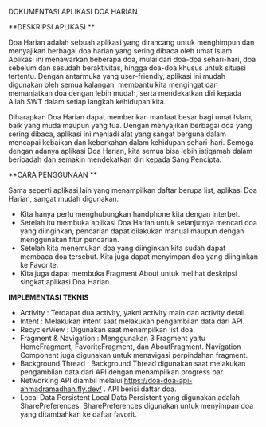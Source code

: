DOKUMENTASI APLIKASI DOA HARIAN



**DESKRIPSI APLIKASI **

Doa Harian adalah sebuah aplikasi yang dirancang untuk menghimpun dan menyajikan berbagai doa harian yang sering dibaca oleh umat Islam. Aplikasi ini menawarkan beberapa doa, mulai dari doa-doa sehari-hari, doa sebelum dan sesudah beraktivitas, hingga doa-doa khusus untuk situasi tertentu. Dengan antarmuka yang user-friendly, aplikasi ini mudah digunakan oleh semua kalangan, membantu kita mengingat dan memanjatkan doa dengan lebih mudah, serta mendekatkan diri kepada Allah SWT dalam setiap langkah kehidupan kita.

Diharapkan Doa Harian dapat memberikan manfaat besar bagi umat Islam, baik yang muda maupun yang tua. Dengan menyajikan berbagai doa yang sering dibaca, aplikasi ini menjadi alat yang sangat berguna dalam mencapai kebaikan dan keberkahan dalam kehidupan sehari-hari. Semoga dengan adanya aplikasi Doa Harian, kita semua bisa lebih istiqamah dalam beribadah dan semakin mendekatkan diri kepada Sang Pencipta.


**CARA PENGGUNAAN **

Sama seperti aplikasi lain yang menampilkan daftar berupa list, aplikasi Doa Harian, sangat mudah digunakan. 
- Kita hanya perlu menghubungkan handphone kita dengan interbet.
- Setelah itu membuka aplikasi Doa Harian untuk selanjutnya mencari doa yang diinginkan, pencarian dapat dilakukan manual maupun dengan menggunakan fitur pencarian.
- Setelah kita menemukan doa yang diinginkan kita sudah dapat membaca doa tersebut. Kita juga dapat menyimpan doa yang diinginkan ke Favorite.
- Kita juga dapat membuka Fragment About untuk melihat deskripsi singkat aplikasi Doa Harian.


**IMPLEMENTASI TEKNIS**

- Activity :
  Terdapat dua activity, yakni activity main dan activity detail.
- Intent :
  Melakukan intent saat melakukan pengambilan data dari API.
- RecyclerView :
  Digunakan saat menampilkan list doa.
- Fragment & Navigation :
  Menggunakan 3 Fragment yaitu HomeFragment, FavoriteFragment, dan AboutFragment. Navigation Component juga digunakan untuk menavigasi perpindahan fragment.
- Background Thread :
  Background Thread digunakan saat melakukan pengambilan data dari API dengan menampilkan progress bar.
- Networking
  API diambil melalui https://doa-doa-api-ahmadramadhan.fly.dev/ . API berisi daftar doa.
- Local Data Persistent
  Local Data Persistent yang digunakan adalah SharePreferences. SharePreferences digunakan untuk menyimpan doa yang ditambahkan ke daftar favorit.
